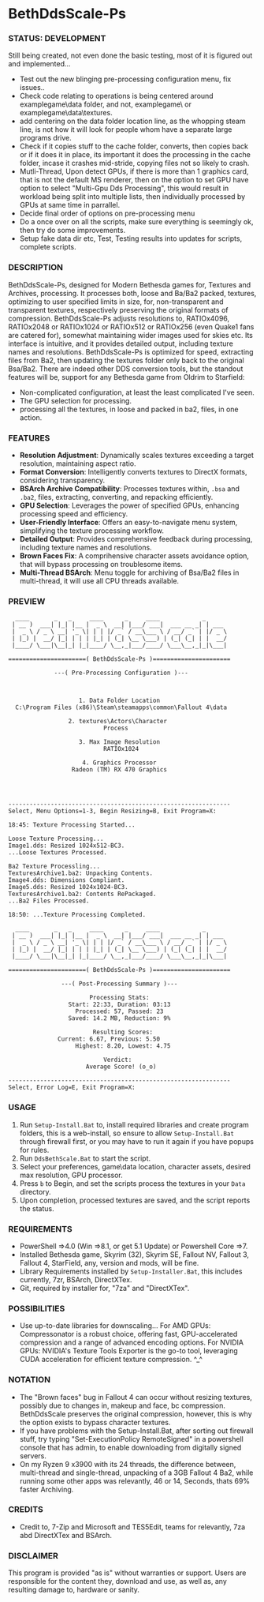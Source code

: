 # BethDdsScale-Ps

### STATUS: DEVELOPMENT
Still being created, not even done the basic testing, most of it is figured out and implemented...
- Test out the new blinging pre-processing configuration menu, fix issues..
- Check code relating to operations is being centered around examplegame\data folder, and not, examplegame\ or examplegame\data\textures\.
- add centering on the data folder location line, as the whopping steam line, is not how it will look for people whom have a separate large programs drive.
- Check if it copies stuff to the cache folder, converts, then copies back or if it does it in place, its important it does the processing in the cache folder, incase it crashes mid-stride, copying files not so likely to crash.
- Mutli-Thread, Upon detect GPUs, if there is more than 1 graphics card, that is not the default MS renderer, then on the option to set GPU have option to select "Multi-Gpu Dds Processing", this would result in workload being split into multiple lists, then individually processed by GPUs at same time in parrallel.
- Decide final order of options on pre-processing menu
- Do a once over on all the scripts, make sure everything is seemingly ok, then try do some improvements.
- Setup fake data dir etc, Test, Testing results into updates for scripts, complete scripts.

### DESCRIPTION
BethDdsScale-Ps, designed for Modern Bethesda games for, Textures and Archives, processing. It processes both, loose and Ba/Ba2 packed, textures, optimizing to user specified limits in size, for, non-transparent and transparent textures, respectively preserving the original formats of compression. BethDdsScale-Ps adjusts resolutions to, RATIOx4096, RATIOx2048 or RATIOx1024 or RATIOx512 or RATIOx256 (even Quake1 fans are catered for), somewhat maintaining wider images used for skies etc. Its interface is intuitive, and it provides detailed output, including texture names and resolutions. BethDdsScale-Ps is optimized for speed, extracting files from Ba2, then updating the textures folder only back to the original Bsa/Ba2. There are indeed other DDS conversion tools, but the standout features will be, support for any Bethesda game from Oldrim to Starfield:
- Non-complicated configuration, at least the least complicated I've seen.
- The GPU selection for processing.
- processing all the textures, in loose and packed in ba2, files, in one action.

### FEATURES
- **Resolution Adjustment**: Dynamically scales textures exceeding a target resolution, maintaining aspect ratio.
- **Format Conversion**: Intelligently converts textures to DirectX formats, considering transparency.
- **BSArch Archive Compatibility**: Processes textures within, `.bsa` and `.ba2`, files, extracting, converting, and repacking efficiently.
- **GPU Selection**: Leverages the power of specified GPUs, enhancing processing speed and efficiency.
- **User-Friendly Interface**: Offers an easy-to-navigate menu system, simplifying the texture processing workflow.
- **Detailed Output**: Provides comprehensive feedback during processing, including texture names and resolutions.
- **Brown Faces Fix**: A comprihensive character assets avoidance option, that will bypass processing on troublesome items.
- **Multi-Thread BSArch**: Menu toggle for archiving of Bsa/Ba2 files in multi-thread, it will use all CPU threads available.

### PREVIEW
```
  ____       _   _     ____      _     ____            _      
 | __ )  ___| |_| |__ |  _ \  __| |___/ ___|  ___ __ _| | ___ 
 |  _ \ / _ \ __| '_ \| | | |/ _` / __\___ \ / __/ _` | |/ _ \
 | |_) |  __/ |_| | | | |_| | (_| \__ \___) | (_| (_| | |  __/
 |____/ \___|\__|_| |_|____/ \__,_|___/____/ \___\__,_|_|\___|

======================( BethDdsScale-Ps )======================

             ---( Pre-Processing Configuration )---



                    1. Data Folder Location
  C:\Program Files (x86)\Steam\steamapps\common\Fallout 4\data

                 2. textures\Actors\Character
                           Process

                    3. Max Image Resolution
                           RATIOx1024

                     4. Graphics Processor
                  Radeon (TM) RX 470 Graphics




---------------------------------------------------------------
Select, Menu Options=1-3, Begin Resizing=B, Exit Program=X:

```
```
18:45: Texture Processing Started...

Loose Texture Processing...
Image1.dds: Resized 1024x512-BC3.
...Loose Textures Processed.

Ba2 Texture Processling...
TexturesArchive1.ba2: Unpacking Contents.
Image4.dds: Dimensions Compliant.
Image5.dds: Resized 1024x1024-BC3.
TexturesArchive1.ba2: Contents RePackaged.
...Ba2 Files Processed.

18:50: ...Texture Processing Completed.
```
```
  ____       _   _     ____      _     ____            _      
 | __ )  ___| |_| |__ |  _ \  __| |___/ ___|  ___ __ _| | ___ 
 |  _ \ / _ \ __| '_ \| | | |/ _` / __\___ \ / __/ _` | |/ _ \
 | |_) |  __/ |_| | | | |_| | (_| \__ \___) | (_| (_| | |  __/
 |____/ \___|\__|_| |_|____/ \__,_|___/____/ \___\__,_|_|\___|

======================( BethDdsScale-Ps )======================

               ---( Post-Processing Summary )---

                       Processing Stats:
                 Start: 22:33, Duration: 03:13
                   Processed: 57, Passed: 23  
                 Saved: 14.2 MB, Reduction: 9%                  

                        Resulting Scores: 
	          Current: 6.67, Previous: 5.50
                   Highest: 8.20, Lowest: 4.75
              
                           Verdict: 
                      Average Score! (o_o)

---------------------------------------------------------------
Select, Error Log=E, Exit Program=X:

````

### USAGE
1. Run `Setup-Install.Bat` to, install required libraries and create program folders, this is a web-install, so ensure to allow `Setup-Install.Bat` through firewall first, or you may have to run it again if you have popups for rules.
2. Run `DdsBethScale.Bat` to start the script.
3. Select your preferences, game\data location, character assets, desired max resolution, GPU processor.
4. Press `b` to Begin, and set the scripts process the textures in your `Data` directory.
5. Upon completion, processed textures are saved, and the script reports the status.

### REQUIREMENTS
- PowerShell =>4.0 (Win =>8.1, or get 5.1 Update) or Powershell Core =>7.
- Installed Bethesda game, Skyrim (32), Skyrim SE, Fallout NV, Fallout 3, Fallout 4, StarField, any, version and mods, will be fine.
- Library Requirements installed by `Setup-Installer.Bat`, this includes currently, 7zr, BSArch, DirectXTex.
- Git, required by installer for, "7za" and "DirectXTex".

### POSSIBILITIES
- Use up-to-date libraries for downscaling... For AMD GPUs: Compressonator is a robust choice, offering fast, GPU-accelerated compression and a range of advanced encoding options. For NVIDIA GPUs: NVIDIA's Texture Tools Exporter is the go-to tool, leveraging CUDA acceleration for efficient texture compression. ^_^


### NOTATION
- The "Brown faces" bug in Fallout 4 can occur without resizing textures, possibly due to changes in, makeup and face, bc compression. BethDdsScale preserves the original compression, however, this is why the option exists to bypass character textures.
- If you have problems with the Setup-Install.Bat, after sorting out firewall stuff, try typing "Set-ExecutionPolicy RemoteSigned" in a powershell console that has admin, to enable downloading from digitally signed servers.
- On my Ryzen 9 x3900 with its 24 threads, the difference between, multi-thread and single-thread, unpacking of a 3GB Fallout 4 Ba2, while running some other apps was relevantly, 46 or 14, Seconds, thats 69% faster Archiving.   

### CREDITS
- Credit to, 7-Zip and Microsoft and TES5Edit, teams for relevantly, 7za abd DirectXTex and BSArch.

### DISCLAIMER
This program is provided "as is" without warranties or support. Users are responsible for the content they, download and use, as well as, any resulting damage to, hardware or sanity.
